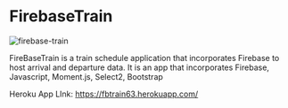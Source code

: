# FirebaseTrain

![firebase-train](https://cloud.githubusercontent.com/assets/22203133/26736724/5666c51c-4795-11e7-9197-3c95ceac9f63.gif)

FireBaseTrain is a train schedule application that incorporates Firebase to host arrival and departure data. It is an app 
that incorporates Firebase, Javascript, Moment.js, Select2, Bootstrap

Heroku App LInk: https://fbtrain63.herokuapp.com/
